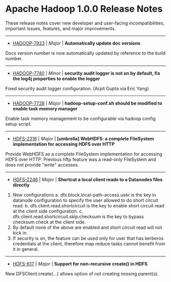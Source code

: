 
<!---
# Licensed to the Apache Software Foundation (ASF) under one
# or more contributor license agreements.  See the NOTICE file
# distributed with this work for additional information
# regarding copyright ownership.  The ASF licenses this file
# to you under the Apache License, Version 2.0 (the
# "License"); you may not use this file except in compliance
# with the License.  You may obtain a copy of the License at
#
#     http://www.apache.org/licenses/LICENSE-2.0
#
# Unless required by applicable law or agreed to in writing, software
# distributed under the License is distributed on an "AS IS" BASIS,
# WITHOUT WARRANTIES OR CONDITIONS OF ANY KIND, either express or implied.
# See the License for the specific language governing permissions and
# limitations under the License.
-->
# Apache Hadoop  1.0.0 Release Notes

These release notes cover new developer and user-facing incompatibilities, important issues, features, and major improvements.


---

* [HADOOP-7923](https://issues.apache.org/jira/browse/HADOOP-7923) | *Major* | **Automatically update doc versions**

Docs version number is now automatically updated by reference to the build number.


---

* [HADOOP-7740](https://issues.apache.org/jira/browse/HADOOP-7740) | *Minor* | **security audit logger is not on by default, fix the log4j properties to enable the logger**

Fixed security audit logger configuration. (Arpit Gupta via Eric Yang)


---

* [HADOOP-7728](https://issues.apache.org/jira/browse/HADOOP-7728) | *Major* | **hadoop-setup-conf.sh should be modified to enable task memory manager**

Enable task memory management to be configurable via hadoop config setup script.


---

* [HDFS-2316](https://issues.apache.org/jira/browse/HDFS-2316) | *Major* | **[umbrella] WebHDFS: a complete FileSystem implementation for accessing HDFS over HTTP**

Provide WebHDFS as a complete FileSystem implementation for accessing HDFS over HTTP.
Previous hftp feature was a read-only FileSystem and does not provide "write" accesses.


---

* [HDFS-2246](https://issues.apache.org/jira/browse/HDFS-2246) | *Major* | **Shortcut a local client reads to a Datanodes files directly**

1. New configurations
a. dfs.block.local-path-access.user is the key in datanode configuration to specify the user allowed to do short circuit read.
b. dfs.client.read.shortcircuit is the key to enable short circuit read at the client side configuration.
c. dfs.client.read.shortcircuit.skip.checksum is the key to bypass checksum check at the client side.
2. By default none of the above are enabled and short circuit read will not kick in.
3. If security is on, the feature can be used only for user that has kerberos credentials at the client, therefore map reduce tasks cannot benefit from it in general.


---

* [HDFS-617](https://issues.apache.org/jira/browse/HDFS-617) | *Major* | **Support for non-recursive create() in HDFS**

New DFSClient.create(...) allows option of not creating missing parent(s).



